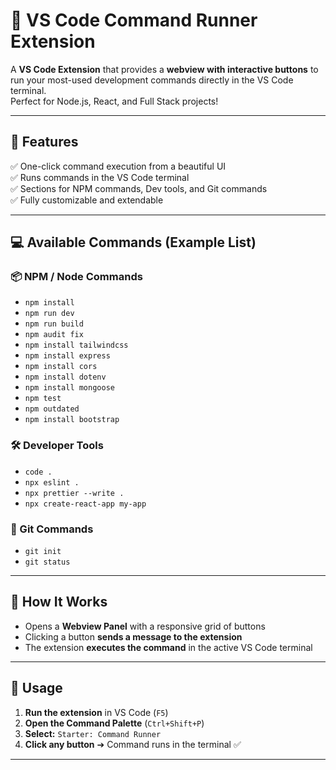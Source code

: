 # 🚀 VS Code Command Runner Extension

A **VS Code Extension** that provides a **webview with interactive buttons** to run your most-used development commands directly in the VS Code terminal.  
Perfect for Node.js, React, and Full Stack projects!

---

## 📸 Features
✅ One-click command execution from a beautiful UI  
✅ Runs commands in the VS Code terminal  
✅ Sections for NPM commands, Dev tools, and Git commands  
✅ Fully customizable and extendable  

---

## 💻 Available Commands (Example List)
### 📦 NPM / Node Commands
- `npm install`
- `npm run dev`
- `npm run build`
- `npm audit fix`
- `npm install tailwindcss`
- `npm install express`
- `npm install cors`
- `npm install dotenv`
- `npm install mongoose`
- `npm test`
- `npm outdated`
- `npm install bootstrap`

### 🛠 Developer Tools
- `code .`
- `npx eslint .`
- `npx prettier --write .`
- `npx create-react-app my-app`

### 🔧 Git Commands
- `git init`
- `git status`

---

## 🧠 How It Works
- Opens a **Webview Panel** with a responsive grid of buttons
- Clicking a button **sends a message to the extension**
- The extension **executes the command** in the active VS Code terminal

---

## 🚀 Usage
1. **Run the extension** in VS Code (`F5`)
2. **Open the Command Palette** (`Ctrl+Shift+P`)
3. **Select:** `Starter: Command Runner`
4. **Click any button** ➔ Command runs in the terminal ✅

---